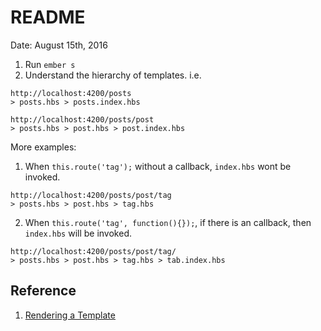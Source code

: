 # README

Date: August 15th, 2016


1. Run `ember s`
2. Understand the hierarchy of templates. i.e.

```
http://localhost:4200/posts
> posts.hbs > posts.index.hbs
```

```
http://localhost:4200/posts/post
> posts.hbs > post.hbs > post.index.hbs
```


More examples:

1. When `this.route('tag');` without a callback, `index.hbs` wont be invoked.
```
http://localhost:4200/posts/post/tag
> posts.hbs > post.hbs > tag.hbs
```

2. When `this.route('tag', function(){});`, if there is an callback, then `index.hbs` will be invoked.
```
http://localhost:4200/posts/post/tag/
> posts.hbs > post.hbs > tag.hbs > tab.index.hbs
```

## Reference
1. [Rendering a Template](https://guides.emberjs.com/v2.7.0/routing/rendering-a-template/)
